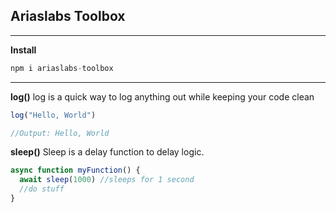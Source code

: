 ## Ariaslabs Toolbox  
___

__Install__

```javascript
npm i ariaslabs-toolbox
```
____
__log()__
log is a quick way to log anything out while keeping your code clean

```javascript
log("Hello, World")

//Output: Hello, World
```
__sleep()__
Sleep is a delay function to delay logic. 

```javascript
async function myFunction() {
  await sleep(1000) //sleeps for 1 second
  //do stuff
}
```